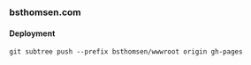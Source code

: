 ### bsthomsen.com

#### Deployment
```html
git subtree push --prefix bsthomsen/wwwroot origin gh-pages
```
